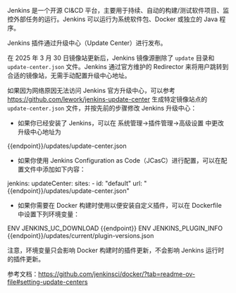 Jenkins 是一个开源 CI&CD 平台，主要用于持续、自动的构建/测试软件项目、监控外部任务的运行。Jenkins 可以运行为系统软件包、Docker 或独立的 Java 程序。

Jenkins 插件通过升级中心（Update Center）进行发布。

在 2025 年 3 月 30 日镜像站更新后，Jenkins 镜像源删除了 `update` 目录和 `update-center.json` 文件。Jenkins 通过官方维护的 Redirector 来将用户跳转到合适的镜像站，无需手动配置升级中心地址。

如果因为网络原因无法访问 Jenkins 官方升级中心，可以参考 https://github.com/lework/jenkins-update-center 生成特定镜像站点的 `update-center.json` 文件，并按先前的步骤修改 Jenkins 升级中心：

- 如果你已经安装了 Jenkins，可以在 系统管理->插件管理->高级设置 中更改升级中心地址为

<tmpl>
{{endpoint}}/updates/update-center.json
</tmpl>

- 如果你使用 Jenkins Configuration as Code（JCasC）进行配置，可以在配置文件中添加如下内容：

<tmpl z-lang="yaml">
jenkins:
  updateCenter:
    sites:
    - id: "default"
      url: "{{endpoint}}/updates/update-center.json"
</tmpl>

- 如果你需要在 Docker 构建时使用以便安装自定义插件，可以在 Dockerfile 中设置下列环境变量：

<tmpl>
ENV JENKINS_UC_DOWNLOAD {{endpoint}}
ENV JENKINS_PLUGIN_INFO {{endpoint}}/updates/current/plugin-versions.json
</tmpl>

注意，环境变量只会影响 Docker 构建时的插件更新，不会影响 Jenkins 运行时的插件更新。

参考文档：https://github.com/jenkinsci/docker/?tab=readme-ov-file#setting-update-centers
